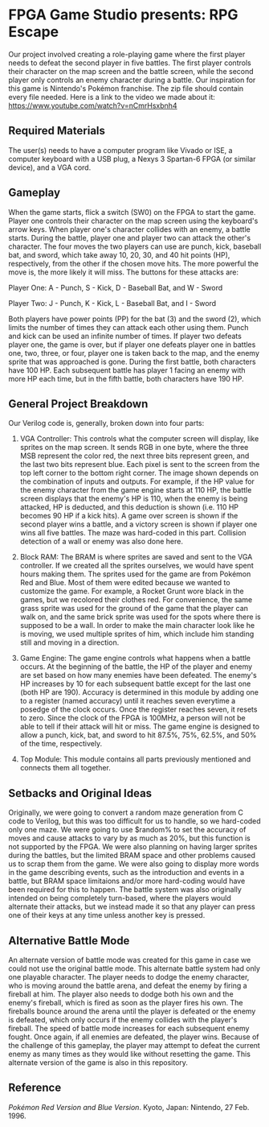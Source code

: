 # FPGA Game Studio presents: RPG Escape
Our project involved creating a role-playing game where the first player needs to defeat the second player in five battles.  The first player controls their character on the map screen and the battle screen, while the second player only controls an enemy character during a battle.  Our inspiration for this game is Nintendo's Pokémon franchise.  The zip file should contain every file needed.  Here is a link to the video we made about it: https://www.youtube.com/watch?v=nCmrHsxbnh4

## Required Materials
The user(s) needs to have a computer program like Vivado or ISE, a computer keyboard with a USB plug, a Nexys 3 Spartan-6 FPGA (or similar device), and a VGA cord.

## Gameplay
When the game starts, flick a switch (SW0) on the FPGA to start the game.  Player one controls their character on the map screen using the keyboard's arrow keys.  When player one's character collides with an enemy, a battle starts.  During the battle, player one and player two can attack the other's character.  The four moves the two players can use are punch, kick, baseball bat, and sword, which take away 10, 20, 30, and 40 hit points (HP), respectively, from the other if the chosen move hits. The more powerful the move is, the more likely it will miss.  The buttons for these attacks are:

Player One: A - Punch, S - Kick, D - Baseball Bat, and W - Sword

Player Two: J - Punch, K - Kick, L - Baseball Bat, and I - Sword

Both players have power points (PP) for the bat (3) and the sword (2), which limits the number of times they can attack each other using them.  Punch and kick can be used an infinite number of times.  If player two defeats player one, the game is over, but if player one defeats player one in battles one, two, three, or four, player one is taken back to the map, and the enemy sprite that was approached is gone.  During the first battle, both characters have 100 HP.  Each subsequent battle has player 1 facing an enemy with more HP each time, but in the fifth battle, both characters have 190 HP.

## General Project Breakdown
Our Verilog code is, generally, broken down into four parts:

1) VGA Controller: This controls what the computer screen will display, like sprites on the map screen.  It sends RGB in one byte, where the three MSB represent the color red, the next three bits represent green, and the last two bits represent blue.  Each pixel is sent to the screen from the top left corner to the bottom right corner.  The image shown depends on the combination of inputs and outputs.  For example, if the HP value for the enemy character from the game engine starts at 110 HP, the battle screen displays that the enemy's HP is 110, when the enemy is being attacked, HP is deducted, and this deduction is shown (i.e. 110 HP becomes 90 HP if a kick hits).  A game over screen is shown if the second player wins a battle, and a victory screen is shown if player one wins all five battles.  The maze was hard-coded in this part.  Collision detection of a wall or enemy was also done here.

2) Block RAM: The BRAM is where sprites are saved and sent to the VGA controller.  If we created all the sprites ourselves, we would have spent hours making them.  The sprites used for the game are from Pokémon Red and Blue.  Most of them were edited because we wanted to customize the game.  For example, a Rocket Grunt wore black in the games, but we recolored their clothes red.  For convenience, the same grass sprite was used for the ground of the game that the player can walk on, and the same brick sprite was used for the spots where there is supposed to be a wall.  In order to make the main character look like he is moving, we used multiple sprites of him, which include him standing still and moving in a direction.

3) Game Engine: The game engine controls what happens when a battle occurs.  At the beginning of the battle, the HP of the player and enemy are set based on how many enemies have been defeated.  The enemy's HP increases by 10 for each subsequent battle except for the last one (both HP are 190).  Accuracy is determined in this module by adding one to a register (named accuracy) until it reaches seven everytime a posedge of the clock occurs.  Once the register reaches seven, it resets to zero.  Since the clock of the FPGA is 100MHz, a person will not be able to tell if their attack will hit or miss.  The game engine is designed to allow a punch, kick, bat, and sword to hit 87.5%, 75%, 62.5%, and 50% of the time, respectively.

4) Top Module: This module contains all parts previously mentioned and connects them all together.

## Setbacks and Original Ideas
Originally, we were going to convert a random maze generation from C code to Verilog, but this was too difficult for us to handle, so we hard-coded only one maze.  We were going to use $random% to set the accuracy of moves and cause attacks to vary by as much as 20%, but this function is not supported by the FPGA.  We were also planning on having larger sprites during the battles, but the limited BRAM space and other problems caused us to scrap them from the game.  We were also going to display more words in the game describing events, such as the introduction and events in a battle, but BRAM space limitaions and/or more hard-coding would have been required for this to happen. The battle system was also originally intended on being completely turn-based, where the players would alternate their attacks, but we instead made it so that any player can press one of their keys at any time unless another key is pressed.

## Alternative Battle Mode
An alternate version of battle mode was created for this game in case we could not use the original battle mode.  This alternate battle system had only one playable character.  The player needs to dodge the enemy character, who is moving around the battle arena, and defeat the enemy by firing a fireball at him.  The player also needs to dodge both his own and the enemy's fireball, which is fired as soon as the player fires his own.  The fireballs bounce around the arena until the player is defeated or the enemy is defeated, which only occurs if the enemy collides with the player's fireball.  The speed of battle mode increases for each subsequent enemy fought.  Once again, if all enemies are defeated, the player wins.  Because of the challenge of this gameplay, the player may attempt to defeat the current enemy as many times as they would like without resetting the game.  This alternate version of the game is also in this repository.

## Reference
*Pokémon Red Version and Blue Version*. Kyoto, Japan: Nintendo, 27 Feb. 1996.
